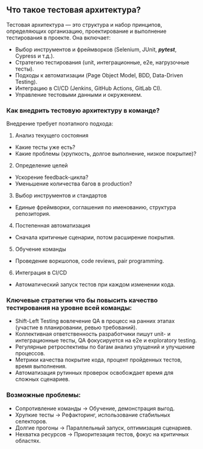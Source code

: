 ## Что такое тестовая архитектура?
Тестовая архитектура — это структура и набор принципов, определяющих организацию, 
проектирование и выполнение тестирования в проекте. Она включает:
- Выбор инструментов и фреймворков (Selenium, JUnit, ***pytest***, Cypress и т.д.).
- Стратегию тестирования (unit, интеграционные, e2e, нагрузочные тесты).
- Подходы к автоматизации (Page Object Model, BDD, Data-Driven Testing).
- Интеграцию в CI/CD (Jenkins, GitHub Actions, GitLab CI).
- Управление тестовыми данными и окружением.
### Как внедрить тестовую архитектуру в команде?
Внедрение требует поэтапного подхода:
1. Анализ текущего состояния
- Какие тесты уже есть?
- Какие проблемы (хрупкость, долгое выполнение, низкое покрытие)?
2. Определение целей
- Ускорение feedback-цикла?
- Уменьшение количества багов в production?
3. Выбор инструментов и стандартов
- Единые фреймворки, соглашения по именованию, структура репозитория.
4. Постепенная автоматизация
- Сначала критичные сценарии, потом расширение покрытия.
5. Обучение команды
- Проведение воркшопов, code reviews, pair programming.
6. Интеграция в CI/CD
- Автоматический запуск тестов при каждом изменении кода.

### Ключевые стратегии что бы повысить качество тестирования на уровне всей команды:
- Shift-Left Testing вовлечение QA в процесс на ранних этапах (участие в планировании, ревью требований).
- Коллективная ответственность разработчики пишут unit- и интеграционные тесты, QA фокусируется на e2e и exploratory testing.
- Регулярные ретроспективы по багам анализ упущений и улучшение процессов.
- Метрики качества покрытие кода, процент пройденных тестов, время выполнения.
- Автоматизация рутинных проверок освобождает время для сложных сценариев.

### Возможные проблемы:
- Сопротивление команды → Обучение, демонстрация выгод.
- Хрупкие тесты → Рефакторинг, использование стабильных селекторов.
- Долгие прогоны → Параллельный запуск, оптимизация сценариев.
- Нехватка ресурсов → Приоритезация тестов, фокус на критичных областях.

